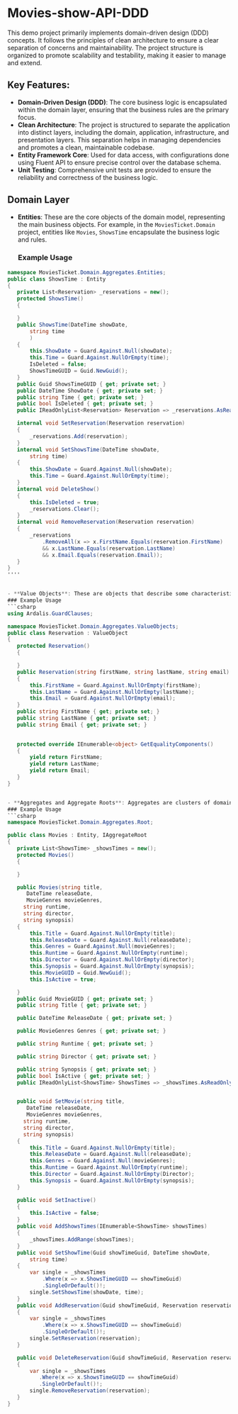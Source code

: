 # Movies-show-API-DDD

This demo project primarily implements domain-driven design (DDD) concepts. It follows the principles of clean architecture to ensure a clear separation of concerns and maintainability. The project structure is organized to promote scalability and testability, making it easier to manage and extend.

## Key Features:
- **Domain-Driven Design (DDD)**: The core business logic is encapsulated within the domain layer, ensuring that the business rules are the primary focus.
- **Clean Architecture**: The project is structured to separate the application into distinct layers, including the domain, application, infrastructure, and presentation layers. This separation helps in managing dependencies and promotes a clean, maintainable codebase.
- **Entity Framework Core**: Used for data access, with configurations done using Fluent API to ensure precise control over the database schema.
- **Unit Testing**: Comprehensive unit tests are provided to ensure the reliability and correctness of the business logic.
  
## Domain Layer

- **Entities**: These are the core objects of the domain model, representing the main business objects. For example, in the `MoviesTicket.Domain` project, entities like `Movies`, `ShowsTime` encapsulate the business logic and rules.
  ### Example Usage
 ```csharp
namespace MoviesTicket.Domain.Aggregates.Entities;
public class ShowsTime : Entity
{
    private List<Reservation> _reservations = new();
    protected ShowsTime()
    {

    }
    public ShowsTime(DateTime showDate,
        string time
        )
    {
        this.ShowDate = Guard.Against.Null(showDate);
        this.Time = Guard.Against.NullOrEmpty(time);
        IsDeleted = false;
        ShowsTimeGUID = Guid.NewGuid();
    }
    public Guid ShowsTimeGUID { get; private set; }
    public DateTime ShowDate { get; private set; }
    public string Time { get; private set; }
    public bool IsDeleted { get; private set; }
    public IReadOnlyList<Reservation> Reservation => _reservations.AsReadOnly();

    internal void SetReservation(Reservation reservation)
    {
        _reservations.Add(reservation);
    }
    internal void SetShowsTime(DateTime showDate,
        string time)
    {
        this.ShowDate = Guard.Against.Null(showDate);
        this.Time = Guard.Against.NullOrEmpty(time);
    }
    internal void DeleteShow()
    {
        this.IsDeleted = true;
        _reservations.Clear();
    }
    internal void RemoveReservation(Reservation reservation)
    {
        _reservations
            .RemoveAll(x => x.FirstName.Equals(reservation.FirstName)
            && x.LastName.Equals(reservation.LastName)
            && x.Email.Equals(reservation.Email));
    }
}
''''


- **Value Objects**: These are objects that describe some characteristics or attributes but do not have a distinct identity. For instance, `Reservation` is a value object.
 ### Example Usage
 ```csharp
using Ardalis.GuardClauses;

namespace MoviesTicket.Domain.Aggregates.ValueObjects;
public class Reservation : ValueObject
{
    protected Reservation()
    {

    }
    public Reservation(string firstName, string lastName, string email)
    {
        this.FirstName = Guard.Against.NullOrEmpty(firstName);
        this.LastName = Guard.Against.NullOrEmpty(lastName);
        this.Email = Guard.Against.NullOrEmpty(email);
    }
    public string FirstName { get; private set; }
    public string LastName { get; private set; }
    public string Email { get; private set; }

    
    protected override IEnumerable<object> GetEqualityComponents()
    {
        yield return FirstName;
        yield return LastName;
        yield return Email;
    }
}


- **Aggregates and Aggregate Roots**: Aggregates are clusters of domain objects that can be treated as a single unit. The aggregate root is the main entity that holds references to other entities. In this project, `Movies` is an aggregate root that manages `ShowsTime` and `Reservation`.
 ### Example Usage
 ```csharp
namespace MoviesTicket.Domain.Aggregates.Root;

public class Movies : Entity, IAggregateRoot
{
    private List<ShowsTime> _showsTimes = new();
    protected Movies()
    {

    }

    public Movies(string title,
       DateTime releaseDate,
       MovieGenres movieGenres,
      string runtime,
      string director,
      string synopsis)
    {
        this.Title = Guard.Against.NullOrEmpty(title);
        this.ReleaseDate = Guard.Against.Null(releaseDate);
        this.Genres = Guard.Against.Null(movieGenres);
        this.Runtime = Guard.Against.NullOrEmpty(runtime);
        this.Director = Guard.Against.NullOrEmpty(director);
        this.Synopsis = Guard.Against.NullOrEmpty(synopsis);
        this.MovieGUID = Guid.NewGuid();
        this.IsActive = true;

    }
    public Guid MovieGUID { get; private set; }
    public string Title { get; private set; }

    public DateTime ReleaseDate { get; private set; }

    public MovieGenres Genres { get; private set; }

    public string Runtime { get; private set; }

    public string Director { get; private set; }

    public string Synopsis { get; private set; }
    public bool IsActive { get; private set; }
    public IReadOnlyList<ShowsTime> ShowsTimes => _showsTimes.AsReadOnly();


    public void SetMovie(string title,
       DateTime releaseDate,
       MovieGenres movieGenres,
      string runtime,
      string director,
      string synopsis)
    {
        this.Title = Guard.Against.NullOrEmpty(title);
        this.ReleaseDate = Guard.Against.Null(releaseDate);
        this.Genres = Guard.Against.Null(movieGenres);
        this.Runtime = Guard.Against.NullOrEmpty(runtime);
        this.Director = Guard.Against.NullOrEmpty(Director);
        this.Synopsis = Guard.Against.NullOrEmpty(synopsis);
    }

    public void SetInactive()
    {
        this.IsActive = false;
    }
    public void AddShowsTimes(IEnumerable<ShowsTime> showsTimes)
    {
        _showsTimes.AddRange(showsTimes);
    }
    public void SetShowTime(Guid showTimeGuid, DateTime showDate,
        string time)
    {
        var single = _showsTimes
            .Where(x => x.ShowsTimeGUID == showTimeGuid)
            .SingleOrDefault()!;
        single.SetShowsTime(showDate, time);
    }
    public void AddReservation(Guid showTimeGuid, Reservation reservation)
    {
        var single = _showsTimes
            .Where(x => x.ShowsTimeGUID == showTimeGuid)
            .SingleOrDefault()!;
        single.SetReservation(reservation);
    }

    public void DeleteReservation(Guid showTimeGuid, Reservation reservation)
    {
        var single = _showsTimes
           .Where(x => x.ShowsTimeGUID == showTimeGuid)
           .SingleOrDefault()!;
        single.RemoveReservation(reservation);
    }
}

